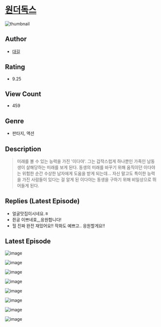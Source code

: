 # [원더독스](https://comic.naver.com/bestChallenge/list?titleId=810031)
![thumbnail](https://image-comic.pstatic.net/user_contents_data/challenge_comic/2023/05/23/361131/upload_3473513582768304434_480x623.jpeg)

## Author
- [대길](https://comic.naver.com/artistTitle?id=361131)

## Rating
- 9.25

## View Count
- 459

## Genre
- 판타지, 액션

## Description
> 미래를 볼 수 있는 능력을 가진 '이다야'. 그는 갑작스럽게 하나뿐인 가족인 남동생이 살해당하는 미래를 보게 된다. 동생의 미래를 바꾸기 위해 움직이던 이다야는 위험한 순간 수상한 남자에게 도움을 받게 되는데... 자신 말고도 특이한 능력을 가진 사람들이 있다는 걸 알게 된 이다야는 동생을 구하기 위해 비일상으로 뛰어들게 된다.

## Replies (Latest Episode)
- 얼굴맛집이시네요.ㅎ
- 쥔공 이쁘네효,,,응원합니다!
- 헐 진짜 완전 재밌어요!! 작화도 예쁘고.. 응원할게요!!

## Latest Episode
![image](https://image-comic.pstatic.net/user_contents_data/challenge_comic/2023/05/23/361131/upload_3688783657275843685.jpeg)

![image](https://image-comic.pstatic.net/user_contents_data/challenge_comic/2023/05/23/361131/upload_7003722158759295032.jpeg)

![image](https://image-comic.pstatic.net/user_contents_data/challenge_comic/2023/05/23/361131/upload_3544722560689516599.jpeg)

![image](https://image-comic.pstatic.net/user_contents_data/challenge_comic/2023/05/23/361131/upload_3702347236927287863.jpeg)

![image](https://image-comic.pstatic.net/user_contents_data/challenge_comic/2023/05/23/361131/upload_3978993162880694625.jpeg)

![image](https://image-comic.pstatic.net/user_contents_data/challenge_comic/2023/05/23/361131/upload_7161393444737660469.jpeg)

![image](https://image-comic.pstatic.net/user_contents_data/challenge_comic/2023/05/23/361131/upload_3833464218338146352.jpeg)

![image](https://image-comic.pstatic.net/user_contents_data/challenge_comic/2023/05/23/361131/upload_3473789775669912163.jpeg)
